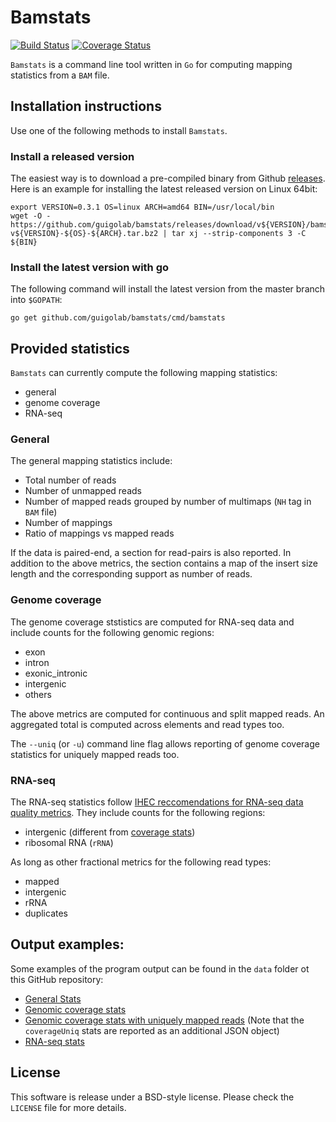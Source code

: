 # Bamstats

[![Build Status](https://travis-ci.org/guigolab/bamstats.svg?branch=master)](https://travis-ci.org/guigolab/bamstats)
[![Coverage Status](https://coveralls.io/repos/github/guigolab/bamstats/badge.svg?branch=master)](https://coveralls.io/github/guigolab/bamstats)

`Bamstats` is a command line tool written in `Go` for computing mapping statistics from a `BAM` file.

## Installation instructions

Use one of the following methods to install `Bamstats`.

### Install a released version

The easiest way is to download a pre-compiled binary from Github [releases](https://github.com/guigolab/bamstats/releases). Here is an example for installing the latest released version on Linux 64bit:

```
export VERSION=0.3.1 OS=linux ARCH=amd64 BIN=/usr/local/bin
wget -O - https://github.com/guigolab/bamstats/releases/download/v${VERSION}/bamstats-v${VERSION}-${OS}-${ARCH}.tar.bz2 | tar xj --strip-components 3 -C ${BIN}
```

### Install the latest version with go

The following command will install the latest version from the master branch into `$GOPATH`:

```
go get github.com/guigolab/bamstats/cmd/bamstats
```

## Provided statistics 

`Bamstats` can currently compute the following mapping statistics:

- general
- genome coverage
- RNA-seq

### General

The general mapping statistics include:

- Total number of reads
- Number of unmapped reads
- Number of mapped reads grouped by number of multimaps (`NH` tag in `BAM` file)
- Number of mappings
- Ratio of mappings vs mapped reads

If the data is paired-end, a section for read-pairs is also reported. In addition to the above metrics, the section contains a map of the insert size length and the corresponding support as number of reads.

### Genome coverage

The genome coverage ststistics are computed for RNA-seq data and include counts for the following genomic regions:

- exon
- intron
- exonic_intronic
- intergenic
- others

The above metrics are computed for continuous and split mapped reads. An aggregated total is computed across elements and read types too.

The `--uniq` (or `-u`) command line flag allows reporting of genome coverage statistics for uniquely mapped reads too.

### RNA-seq

The RNA-seq statistics follow [IHEC reccomendations for RNA-seq data quality metrics](https://github.com/IHEC/ihec-assay-standards/blob/199ec96b668114a90e39d3351358996287950dd1/qc_metrics/rna-seq/metrics.pdf). They include counts for the following regions:

- intergenic (different from [coverage stats](#genome-coverage-statistics))
- ribosomal RNA (`rRNA`)

As long as other fractional metrics for the following read types:

- mapped
- intergenic
- rRNA
- duplicates

## Output examples:

Some examples of the program output can be found in the `data` folder ot this GitHub repository:

- [General Stats](data/expected-general.json)
- [Genomic coverage stats](data/expected-coverage.json)
- [Genomic coverage stats with uniquely mapped reads](data/expected-coverage-uniq.json#L28) (Note that the `coverageUniq` stats are reported as an additional JSON object)
- [RNA-seq stats](data/expected-rnaseq.json#L51)

## License

This software is release under a BSD-style license. Please check the `LICENSE` file for more details.
